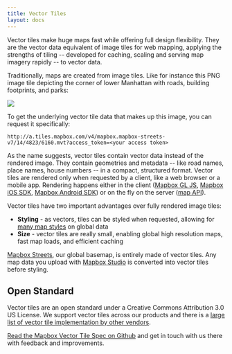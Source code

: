 ```yaml
---
title: Vector Tiles
layout: docs
---
```


Vector tiles make huge maps fast while offering full design flexibility. They are the vector data equivalent of image tiles for web mapping, applying the strengths of tiling -- developed for caching, scaling and serving map imagery rapidly -- to vector data.

Traditionally, maps are created from image tiles. Like for instance this PNG image tile depicting the corner of lower Manhattan with roads, building footprints, and parks:

![](https://api.mapbox.com/v4/mapbox.streets/14/4823/6160.png?access_token=pk.eyJ1IjoibWFwYm94IiwiYSI6ImNpbG10dnA3NzY3OTZ0dmtwejN2ZnUycjYifQ.1W5oTOnWXQ9R1w8u3Oo1yA)

To get the underlying vector tile data that makes up this image, you can request it specifically:

    http://a.tiles.mapbox.com/v4/mapbox.mapbox-streets-v7/14/4823/6160.mvt?access_token=<your access token>

As the name suggests, vector tiles contain vector data instead of the rendered image. They contain geometries and metadata -- like road names, place names, house numbers -- in a compact, structured format. Vector tiles are rendered only when requested by a client, like a web browser or a mobile app. Rendering happens either in the client ([Mapbox GL JS](https://www.mapbox.com/mapbox-gl-js/api/), [Mapbox iOS SDK](https://www.mapbox.com/developers/#gl-ios), [Mapbox Android SDK](https://www.mapbox.com/developers/#android)) or on the fly on the server ([map API](https://www.mapbox.com/developers/api/maps/)).

Vector tiles have two important advantages over fully rendered image tiles:

- **Styling** - as vectors, tiles can be styled when requested, allowing for [many map styles](https://www.mapbox.com/maps/) on global data
- **Size** - vector tiles are really small, enabling global high resolution maps, fast map loads, and efficient caching

[Mapbox Streets](https://www.mapbox.com/data-platform/#mapbox-streets), our global basemap, is entirely made of vector tiles. Any map data you upload with [Mapbox Studio](https://www.mapbox.com/studio) is converted into vector tiles before styling.

## Open Standard

Vector tiles are an open standard under a Creative Commons Attribution 3.0 US License. We support vector tiles across our products and there is a [large list of vector tile implementation by other vendors](https://github.com/mapbox/awesome-vector-tiles).

[Read the Mapbox Vector Tile Spec on Github](https://github.com/mapbox/vector-tile-spec) and get in touch with us there with feedback and improvements.
